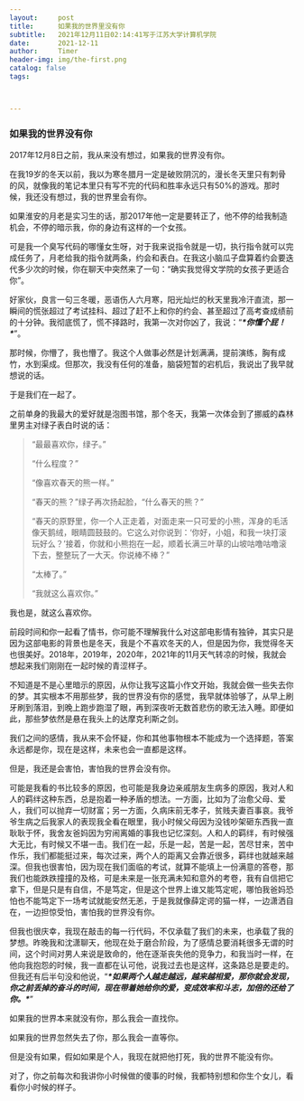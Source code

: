 ```yaml
---
layout:     post
title:      如果我的世界里没有你
subtitle:   2021年12月11日02:14:41写于江苏大学计算机学院
date:       2021-12-11
author:     Timer
header-img: img/the-first.png
catalog: false
tags:



---
```


### 如果我的世界没有你

2017年12月8日之前，我从来没有想过，如果我的世界没有你。

在我19岁的冬天以前，我以为寒冬腊月一定是破败阴沉的，漫长冬天里只有刺骨的风，就像我的笔记本里只有写不完的代码和胜率永远只有50%的游戏。那时候，我还没有想过，我的世界里会有你。

如果淮安的月老是实习生的话，那2017年他一定是要转正了，他不停的给我制造机会，不停的暗示我，你的身边有这样的一个女孩。

可是我一个臭写代码的哪懂女生呀，对于我来说指令就是一切，执行指令就可以完成任务了，月老给我的指令就两条，约会和表白。在我这小脑瓜子盘算着约会要迭代多少次的时候，你在聊天中突然来了一句：“确实我觉得文学院的女孩子更适合你”。

好家伙，良言一句三冬暖，恶语伤人六月寒，阳光灿烂的秋天里我冷汗直流，那一瞬间的慌张超过了考试挂科、超过了赶不上和你的约会、甚至超过了高考查成绩前的十分钟。我彻底慌了，慌不择路时，我第一次对你凶了，我说：“***\*你懂个屁！\****”。

那时候，你懵了，我也懵了。我这个人做事必然是计划满满，提前演练，胸有成竹，水到渠成。但那次，我没有任何的准备，脑袋短暂的宕机后，我说出了我早就想说的话。



于是我们在一起了。

 

之前单身的我最大的爱好就是泡图书馆，那个冬天，我第一次体会到了挪威的森林里男主对绿子表白时说的话：

> “最最喜欢你，绿子。”
>
> “什么程度？”
>
> “像喜欢春天的熊一样。”
>
> “春天的熊？”绿子再次扬起脸，“什么春天的熊？”
>
> “春天的原野里，你一个人正走着，对面走来一只可爱的小熊，浑身的毛活像天鹅绒，眼睛圆鼓鼓的。它这么对你说到：‘你好，小姐，和我一块打滚玩好么？’接着，你就和小熊抱在一起，顺着长满三叶草的山坡咕噜咕噜滚下去，整整玩了一大天。你说棒不棒？”
>
> “太棒了。”
>
> “我就这么喜欢你。”

我也是，就这么喜欢你。

前段时间和你一起看了情书，你可能不理解我什么对这部电影情有独钟，其实只是因为这部电影的背景也是冬天，我是个不喜欢冬天的人，但是因为你，我觉得冬天也很美好。2018年，2019年，2020年，2021年的11月天气转凉的时候，我就会想起来我们刚刚在一起时候的青涩样子。

不知道是不是心里暗示的原因，从你让我写这篇小作文开始，我就会做一些失去你的梦。其实根本不用那些梦，我的世界没有你的感觉，我早就体验够了，从早上刷牙刷到落泪，到晚上跑步跑湿了眼，再到深夜听无数首悲伤的歌无法入睡。即便如此，那些梦依然是悬在我头上的达摩克利斯之剑。

我们之间的感情，我从来不会怀疑，你和其他事物根本不能成为一个选择题，答案永远都是你，现在是这样，未来也会一直都是这样。

但是，我还是会害怕，害怕我的世界会没有你。

可能是我看的书比较多的原因，也可能是我身边亲戚朋友生病多的原因，我对人和人的羁绊这种东西，总是抱着一种矛盾的想法。一方面，比如为了治愈父母、爱人，我们可以抛弃一切财富；另一方面，久病床前无孝子，贫贱夫妻百事哀。我爷爷生病之后我家人的表现我全看在眼里，我小时候父母因为没钱吵架砸东西我一直耿耿于怀，我舍友爸妈因为穷闹离婚的事我也记忆深刻。人和人的羁绊，有时候强大无比，有时候又不堪一击。我们在一起，乐是一起，苦是一起，苦尽甘来，苦中作乐，我们都能挺过来，每次过来，两个人的距离又会靠近很多，羁绊也就越来越深。但我也很害怕，因为现在我们面临的考试，就算不能填上一份满意的答卷，那我们也能跌跌撞撞的及格，可是未来是一张充满未知和意外的考卷，我有自信把它拿下，但是只是有自信，不是笃定，但是这个世界上谁又能笃定呢，哪怕我爸妈恐怕也不能笃定下一场考试就能安然无恙，于是我就像薛定谔的猫一样，一边潇洒自在，一边担惊受怕，害怕我的世界没有你。

但我也很庆幸，我现在敲击的每一行代码，不仅承载了我们的未来，也承载了我的梦想。昨晚我和沈潇聊天，他现在处于磨合阶段，为了感情总要消耗很多无谓的时间，这个时间对男人来说是致命的，他在逐渐丧失他的竞争力，和我当时一样，在他向我抱怨的时候，我一直都在认可他，说我过去也是这样，这条路总是要走的。但我还有后半句没和他说，“***\*如果两个人越走越远，越来越相爱，那你就会发现，你之前丢掉的奋斗的时间，现在带着她给你的爱，变成效率和斗志，加倍的还给了你。\****”

如果我的世界本来就没有你，那么我会一直找你。

如果我的世界忽然失去了你，那么我会一直等你。

但是没有如果，假如如果是个人，我现在就把他打死，我的世界不能没有你。

对了，你之前每次和我讲你小时候做的傻事的时候，我都特别想和你生个女儿，看看你小时候的样子。